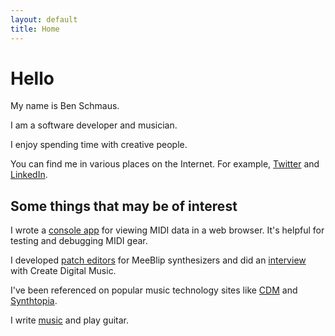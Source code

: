 ```yaml
---
layout: default
title: Home
---
```

# Hello

My name is Ben Schmaus.

I am a software developer and musician.

I enjoy spending time with creative people.

You can find me in various places on the Internet. For example, [Twitter](https://twitter.com/schmaus) and [LinkedIn](http://www.linkedin.com/in/bschmaus).

## Some things that may be of interest

I wrote a [console app](/web-midi-console) for viewing MIDI data in a web browser. It's helpful for testing and debugging MIDI gear.

I developed [patch editors](https://editor.meeblip.com) for MeeBlip synthesizers and did an [interview](https://cdm.link/2017/03/web-browser-now-makes-meeblip-synth-powerful-free/) with Create Digital Music.

I've been referenced on popular music technology sites like [CDM](https://cdm.link/?s=schmaus) and [Synthtopia](http://www.synthtopia.com/?s=schmaus).

I write [music](/music) and play guitar.

